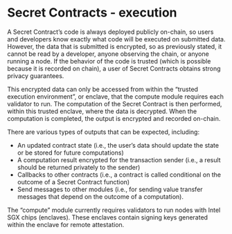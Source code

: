 # Secret Contracts - execution

A Secret Contract’s code is always deployed publicly on-chain, so users and developers know exactly what code will be executed on submitted data. However, the data that is submitted is encrypted, so as previously stated, it cannot be read by a developer, anyone observing the chain, or anyone running a node. If the behavior of the code is trusted (which is possible because it is recorded on chain), a user of Secret Contracts obtains strong privacy guarantees.

This encrypted data can only be accessed from within the “trusted execution environment”, or enclave, that the compute module requires each validator to run. The computation of the Secret Contract is then performed, within this trusted enclave, where the data is decrypted. When the computation is completed, the output is encrypted and recorded on-chain.&#x20;

There are various types of outputs that can be expected, including:&#x20;

* An updated contract state (i.e., the user’s data should update the state or be stored for future computations)&#x20;
* A computation result encrypted for the transaction sender (i.e., a result should be returned privately to the sender)&#x20;
* Callbacks to other contracts (i.e., a contract is called conditional on the outcome of a Secret Contract function)&#x20;
* Send messages to other modules (i.e., for sending value transfer messages that depend on the outcome of a computation).&#x20;

The “compute” module currently requires validators to run nodes with Intel SGX chips (enclaves). These enclaves contain signing keys generated within the enclave for remote attestation.
